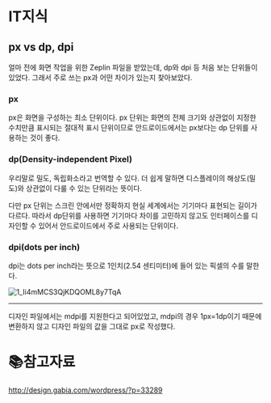 # IT지식

## px vs dp, dpi

얼마 전에 화면 작업을 위한 Zeplin 파일을 받았는데, dp와 dpi 등 처음 보는 단위들이 있었다. 그래서 주로 쓰는 px과 어떤 차이가 있는지 찾아보았다.

### px

px은 화면을 구성하는 최소 단위이다. px 단위는 화면의 전체 크기와 상관없이 지정한 수치만큼 표시되는 절대적 표시 단위이므로 안드로이드에서는 px보다는 dp 단위를 사용하는 것이 좋다.

### dp(Density-independent Pixel)

우리말로 밀도, 독립화소라고 번역할 수 있다. 더 쉽게 말하면 디스플레이의 해상도(밀도)와 상관없이 다룰 수 있는 단위라는 뜻이다.

다만 px 단위는 스크린 안에서만 정확하지 현실 세계에서는 기기마다 표현되는 길이가 다르다.  따라서 dp단위를 사용하면 기기마다 차이를 고민하지 않고도 인터페이스를 디자인할 수 있어서 안드로이드에서 주로 사용되는 단위이다.

### dpi(dots per inch)

dpi는 dots per inch라는 뜻으로 1인치(2.54 센티미터)에 들어 있는 픽셀의 수를 말한다.

![1_Ii4mMCS3QjKDQOML8y7TqA](http://design.gabia.com/wordpress/wp-content/uploads/2019/03/1_Ii4mMCS3QjKDQOML8y7TqA-1024x590.png)

___

디자인 파일에서는 mdpi를 지원한다고 되어있었고, mdpi의 경우 1px=1dp이기 때문에 변환하지 않고 디자인 파일의 값을 그대로 px로 작성했다. 

# :books:참고자료

http://design.gabia.com/wordpress/?p=33289